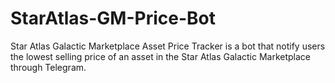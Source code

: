# StarAtlas-GM-Price-Bot
Star Atlas Galactic Marketplace Asset Price Tracker is a bot that notify users the lowest selling price of an asset in the Star Atlas Galactic Marketplace through Telegram.
